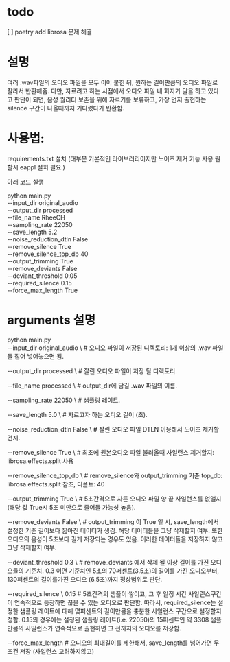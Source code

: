# todo
[ ] poetry add librosa 문제 해결

# 설명
여러 .wav파일의 오디오 파일을 모두 이어 붙힌 뒤, 원하는 길이만큼의 오디오 파일로 잘라서 반환해줌.
다만, 자르려고 하는 시점에서 오디오 파일 내 화자가 말을 하고 있다고 판단이 되면, 음성 퀄리티 보존을 위해 
자르기를 보류하고, 가장 먼저 출현하는 silence 구간이 나올때까지 기다렸다가 반환함.

# 사용법:
requirements.txt 설치 (대부분 기본적인 라이브러리이지만 노이즈 제거 기능 사용 원할시 eappl 설치 필요.)

아래 코드 실행

python main.py \
--input_dir original_audio \
--output_dir processed \
--file_name RheeCH \
--sampling_rate 22050 \
--save_length 5.2 \
--noise_reduction_dtln False \
--remove_silence True \
--remove_silence_top_db 40 \
--output_trimming True \
--remove_deviants False \
--deviant_threshold 0.05 \
--required_silence 0.15 \
--force_max_length True


# arguments 설명
python main.py \
--input_dir original_audio \ # 오디오 파일이 저장된 디렉토리: 1개 이상의 .wav 파일들 집어 넣어놓으면 됨.

--output_dir processed \  # 잘린 오디오 파일이 저장 될 디렉토리.

--file_name processed \ # output_dir에 담길 .wav 파일의 이름.

--sampling_rate 22050 \ # 샘플링 레이트.

--save_length 5.0 \ # 자르고자 하는 오디오 길이 (초).

--noise_reduction_dtln False \ # 잘린 오디오 파일 DTLN 이용해서 노이즈 제거할건지.

--remove_silence True \ # 최초에 원본오디오 파일 불러올때 사일런스 제거할지: librosa.effects.split 사용

--remove_silence_top_db \ # remove_silence와 output_trimming 기준 top_db: librosa.effects.split 참조, 디폴트: 40

--output_trimming True \ # 5초간격으로 자른 오디오 파일 양 끝 사일런스를 없앨지 (해당 값 True시 5초 미만으로 줄어들 가능성 높음).

--remove_deviants False \ # output_trimming 이 True 일 시, save_length에서 설정한 기준 길이보다 짧아진 데이터가 생김. 해당 데이터들을 그냥 삭제할지 여부. 또한 오디오의 음성이 5초보다 길게 저장되는 경우도 있음. 이러한 데이터들을 저장하지 않고 그냥 삭제할지 여부.

--deviant_threshold 0.3 \ # remove_deviants 에서 삭제 될 이상 길이를 가진 오디오들의 기준치. 0.3 이면 기준치인 5초의 70퍼센트(3.5초)의 길이를 가진 오디오부터, 130퍼센트의 길이를가진 오디오 (6.5초)까지 정상범위로 판단.

--required_silence \ 0.15 # 5초간격의 샘플이 쌓이고, 그 후 일정 시간 사일런스구간이 연속적으로 등장하면 끊을 수 있는 오디오로 판단함. 따라서, required_silence는 설정한 샘플링 레이트에 대해 몇퍼센트의 길이만큼을 충분한 사일런스 구간으로 설정할지 정함. 0.15의 경우에는 설정된 샘플링 레이트(i.e. 22050)의 15퍼센트인 약 3308 샘플만큼의 사일런스가 연속적으로 출현하면 그 전까지의 오디오를 저장함.

--force_max_length # 오디오의 최대길이를 제한해서, save_length를 넘어가면 무조건 저장 (사일런스 고려하지않고)
